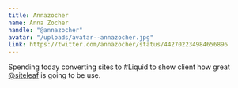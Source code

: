 ```yaml
---
title: Annazocher
name: Anna Zocher
handle: "@annazocher"
avatar: "/uploads/avatar--annazocher.jpg"
link: https://twitter.com/annazocher/status/442702234984656896
---
```


Spending today converting sites to #Liquid to show client how great [@siteleaf](https://twitter.com/siteleaf) is going to be use.
